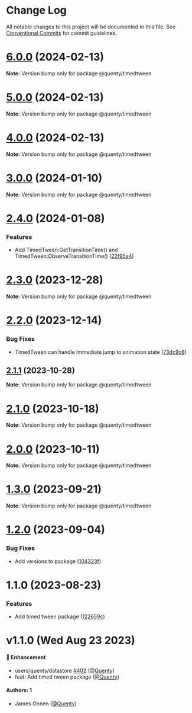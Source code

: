 # Change Log

All notable changes to this project will be documented in this file.
See [Conventional Commits](https://conventionalcommits.org) for commit guidelines.

# [6.0.0](https://github.com/Quenty/NevermoreEngine/compare/@quenty/timedtween@5.0.0...@quenty/timedtween@6.0.0) (2024-02-13)

**Note:** Version bump only for package @quenty/timedtween





# [5.0.0](https://github.com/Quenty/NevermoreEngine/compare/@quenty/timedtween@4.0.0...@quenty/timedtween@5.0.0) (2024-02-13)

**Note:** Version bump only for package @quenty/timedtween





# [4.0.0](https://github.com/Quenty/NevermoreEngine/compare/@quenty/timedtween@3.0.0...@quenty/timedtween@4.0.0) (2024-02-13)

**Note:** Version bump only for package @quenty/timedtween





# [3.0.0](https://github.com/Quenty/NevermoreEngine/compare/@quenty/timedtween@2.4.0...@quenty/timedtween@3.0.0) (2024-01-10)

**Note:** Version bump only for package @quenty/timedtween





# [2.4.0](https://github.com/Quenty/NevermoreEngine/compare/@quenty/timedtween@2.3.0...@quenty/timedtween@2.4.0) (2024-01-08)


### Features

* Add TimedTween:GetTransitionTime() and TimedTween:ObserveTransitionTime() ([22f95a4](https://github.com/Quenty/NevermoreEngine/commit/22f95a4d76063dec5e14d0848fa27ee24ead2bb1))





# [2.3.0](https://github.com/Quenty/NevermoreEngine/compare/@quenty/timedtween@2.2.0...@quenty/timedtween@2.3.0) (2023-12-28)

**Note:** Version bump only for package @quenty/timedtween





# [2.2.0](https://github.com/Quenty/NevermoreEngine/compare/@quenty/timedtween@2.1.1...@quenty/timedtween@2.2.0) (2023-12-14)


### Bug Fixes

* TimedTween can handle immediate jump to animation state ([73dc9c8](https://github.com/Quenty/NevermoreEngine/commit/73dc9c8d73774d9c9993ebb20be087574ee9c55a))





## [2.1.1](https://github.com/Quenty/NevermoreEngine/compare/@quenty/timedtween@2.1.0...@quenty/timedtween@2.1.1) (2023-10-28)

**Note:** Version bump only for package @quenty/timedtween





# [2.1.0](https://github.com/Quenty/NevermoreEngine/compare/@quenty/timedtween@2.0.0...@quenty/timedtween@2.1.0) (2023-10-18)

**Note:** Version bump only for package @quenty/timedtween





# [2.0.0](https://github.com/Quenty/NevermoreEngine/compare/@quenty/timedtween@1.3.0...@quenty/timedtween@2.0.0) (2023-10-11)

**Note:** Version bump only for package @quenty/timedtween





# [1.3.0](https://github.com/Quenty/NevermoreEngine/compare/@quenty/timedtween@1.2.0...@quenty/timedtween@1.3.0) (2023-09-21)

**Note:** Version bump only for package @quenty/timedtween





# [1.2.0](https://github.com/Quenty/NevermoreEngine/compare/@quenty/timedtween@1.1.0...@quenty/timedtween@1.2.0) (2023-09-04)


### Bug Fixes

* Add versions to package ([104323f](https://github.com/Quenty/NevermoreEngine/commit/104323fb7f53b866282b2cdef9bf8a849cfb308c))





# 1.1.0 (2023-08-23)


### Features

* Add timed tween package ([122659c](https://github.com/Quenty/NevermoreEngine/commit/122659c7a9faa24a6282b7063199d519f08e9860))





# v1.1.0 (Wed Aug 23 2023)

#### 🚀 Enhancement

- users/quenty/datastore [#402](https://github.com/Quenty/NevermoreEngine/pull/402) ([@Quenty](https://github.com/Quenty))
- feat: Add timed tween package ([@Quenty](https://github.com/Quenty))

#### Authors: 1

- James Onnen ([@Quenty](https://github.com/Quenty))
